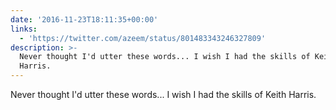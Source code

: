 ```yaml
---
date: '2016-11-23T18:11:35+00:00'
links:
  - 'https://twitter.com/azeem/status/801483343246327809'
description: >-
  Never thought I'd utter these words... I wish I had the skills of Keith
  Harris.
---
```

Never thought I'd utter these words... I wish I had the skills of Keith Harris. 

